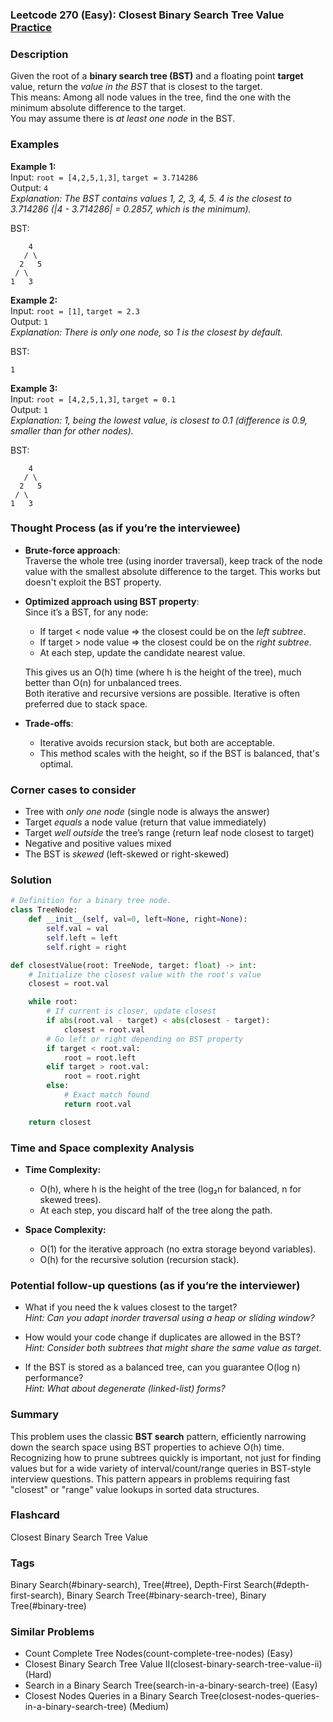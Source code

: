 ### Leetcode 270 (Easy): Closest Binary Search Tree Value [Practice](https://leetcode.com/problems/closest-binary-search-tree-value)

### Description  
Given the root of a **binary search tree (BST)** and a floating point **target** value, return the *value in the BST* that is closest to the target.  
This means: Among all node values in the tree, find the one with the minimum absolute difference to the target.  
You may assume there is *at least one node* in the BST.

### Examples  

**Example 1:**  
Input: `root = [4,2,5,1,3]`, `target = 3.714286`  
Output: `4`  
*Explanation: The BST contains values 1, 2, 3, 4, 5. 4 is the closest to 3.714286 (|4 - 3.714286| = 0.2857, which is the minimum).*

BST:
```
    4
   / \
  2   5
 / \
1   3
```

**Example 2:**  
Input: `root = [1]`, `target = 2.3`  
Output: `1`  
*Explanation: There is only one node, so 1 is the closest by default.*

BST:
```
1
```

**Example 3:**  
Input: `root = [4,2,5,1,3]`, `target = 0.1`  
Output: `1`  
*Explanation: 1, being the lowest value, is closest to 0.1 (difference is 0.9, smaller than for other nodes).*

BST:
```
    4
   / \
  2   5
 / \
1   3
```

### Thought Process (as if you’re the interviewee)  

- **Brute-force approach**:  
  Traverse the whole tree (using inorder traversal), keep track of the node value with the smallest absolute difference to the target. This works but doesn't exploit the BST property.  

- **Optimized approach using BST property**:  
  Since it’s a BST, for any node:  
  - If target < node value ⇒ the closest could be on the *left subtree*.
  - If target > node value ⇒ the closest could be on the *right subtree*.
  - At each step, update the candidate nearest value.

  This gives us an O(h) time (where h is the height of the tree), much better than O(n) for unbalanced trees.  
  Both iterative and recursive versions are possible. Iterative is often preferred due to stack space.

- **Trade-offs**:  
  - Iterative avoids recursion stack, but both are acceptable.
  - This method scales with the height, so if the BST is balanced, that's optimal.

### Corner cases to consider  
- Tree with *only one node* (single node is always the answer)  
- Target *equals* a node value (return that value immediately)  
- Target *well outside* the tree’s range (return leaf node closest to target)  
- Negative and positive values mixed  
- The BST is *skewed* (left-skewed or right-skewed)

### Solution

```python
# Definition for a binary tree node.
class TreeNode:
    def __init__(self, val=0, left=None, right=None):
        self.val = val
        self.left = left
        self.right = right

def closestValue(root: TreeNode, target: float) -> int:
    # Initialize the closest value with the root's value
    closest = root.val

    while root:
        # If current is closer, update closest
        if abs(root.val - target) < abs(closest - target):
            closest = root.val
        # Go left or right depending on BST property
        if target < root.val:
            root = root.left
        elif target > root.val:
            root = root.right
        else:
            # Exact match found
            return root.val

    return closest
```

### Time and Space complexity Analysis  

- **Time Complexity:**  
  - O(h), where h is the height of the tree (log₂n for balanced, n for skewed trees).  
  - At each step, you discard half of the tree along the path.

- **Space Complexity:**  
  - O(1) for the iterative approach (no extra storage beyond variables).  
  - O(h) for the recursive solution (recursion stack).

### Potential follow-up questions (as if you’re the interviewer)  

- What if you need the k values closest to the target?  
  *Hint: Can you adapt inorder traversal using a heap or sliding window?*

- How would your code change if duplicates are allowed in the BST?  
  *Hint: Consider both subtrees that might share the same value as target.*

- If the BST is stored as a balanced tree, can you guarantee O(log n) performance?  
  *Hint: What about degenerate (linked-list) forms?*

### Summary
This problem uses the classic **BST search** pattern, efficiently narrowing down the search space using BST properties to achieve O(h) time. Recognizing how to prune subtrees quickly is important, not just for finding values but for a wide variety of interval/count/range queries in BST-style interview questions. This pattern appears in problems requiring fast "closest" or "range" value lookups in sorted data structures.


### Flashcard
Closest Binary Search Tree Value

### Tags
Binary Search(#binary-search), Tree(#tree), Depth-First Search(#depth-first-search), Binary Search Tree(#binary-search-tree), Binary Tree(#binary-tree)

### Similar Problems
- Count Complete Tree Nodes(count-complete-tree-nodes) (Easy)
- Closest Binary Search Tree Value II(closest-binary-search-tree-value-ii) (Hard)
- Search in a Binary Search Tree(search-in-a-binary-search-tree) (Easy)
- Closest Nodes Queries in a Binary Search Tree(closest-nodes-queries-in-a-binary-search-tree) (Medium)